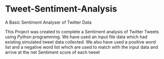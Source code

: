 # Tweet-Sentiment-Analysis
A Basic Sentiment Analyser of Twitter Data

This Project was created to complete a Sentiment analysis of Twitter Tweets using Python programming.
We have used an input file data which had existing simulated tweet data collected. We also have used 
a positive word list and a negative word list which are used to match with the input data and arrive 
at the net Sentiment score of each tweet
